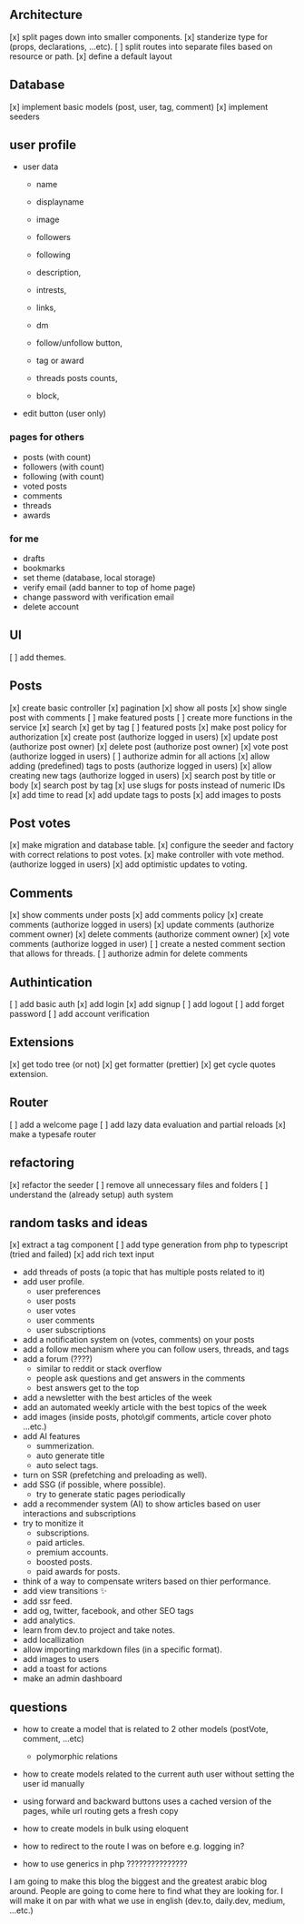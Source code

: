 ## Architecture

[x] split pages down into smaller components.
[x] standerize type for (props, declarations, ...etc).
[ ] split routes into separate files based on resource or path.
[x] define a default layout

## Database

[x] implement basic models (post, user, tag, comment)
[x] implement seeders

## user profile

- user data

    - name

    - displayname
    - image
    - followers
    - following
    - description,
    - intrests,
    - links,
    - dm
    - follow/unfollow button,

    - tag or award
    - threads posts counts,
    - block,

- edit button (user only)

### pages for others

- posts (with count)
- followers (with count)
- following (with count)
- voted posts
- comments
- threads
- awards

### for me

- drafts
- bookmarks
- set theme (database, local storage)
- verify email (add banner to top of home page)
- change password with verification email
- delete account

## UI

[ ] add themes.

## Posts

[x] create basic controller
[x] pagination
[x] show all posts
[x] show single post with comments
[ ] make featured posts
[ ] create more functions in the service
[x] search
[x] get by tag
[ ] featured posts
[x] make post policy for authorization
[x] create post (authorize logged in users)
[x] update post (authorize post owner)
[x] delete post (authorize post owner)
[x] vote post (authorize logged in users)
[ ] authorize admin for all actions
[x] allow adding (predefined) tags to posts (authorize logged in users)
[x] allow creating new tags (authorize logged in users)
[x] search post by title or body
[x] search post by tag
[x] use slugs for posts instead of numeric IDs
[x] add time to read
[x] add update tags to posts
[x] add images to posts

## Post votes

[x] make migration and database table.
[x] configure the seeder and factory with correct relations to post votes.
[x] make controller with vote method. (authorize logged in users)
[x] add optimistic updates to voting.

## Comments

[x] show comments under posts
[x] add comments policy
[x] create comments (authorize logged in users)
[x] update comments (authorize comment owner)
[x] delete comments (authorize comment owner)
[x] vote comments (authorize logged in user)
[ ] create a nested comment section that allows for threads.
[ ] authorize admin for delete comments

## Authintication

[ ] add basic auth
[x] add login
[x] add signup
[ ] add logout
[ ] add forget password
[ ] add account verification

## Extensions

[x] get todo tree (or not)
[x] get formatter (prettier)
[x] get cycle quotes extension.

## Router

[ ] add a welcome page
[ ] add lazy data evaluation and partial reloads
[x] make a typesafe router

## refactoring

[x] refactor the seeder
[ ] remove all unnecessary files and folders
[ ] understand the (already setup) auth system

## random tasks and ideas

[x] extract a tag component
[ ] add type generation from php to typescript (tried and failed)
[x] add rich text input

- add threads of posts (a topic that has multiple posts related to it)
- add user profile.
    - user preferences
    - user posts
    - user votes
    - user comments
    - user subscriptions
- add a notification system on (votes, comments) on your posts
- add a follow mechanism where you can follow users, threads, and tags
- add a forum (????)
    - similar to reddit or stack overflow
    - people ask questions and get answers in the comments
    - best answers get to the top
- add a newsletter with the best articles of the week
- add an automated weekly article with the best topics of the week
- add images (inside posts, photo\gif comments, article cover photo ...etc.)
- add AI features
    - summerization.
    - auto generate title
    - auto select tags.
- turn on SSR (prefetching and preloading as well).
- add SSG (if possible, where possible).
    - try to generate static pages periodically
- add a recommender system (AI) to show articles based on user interactions and subscriptions
- try to monitize it
    - subscriptions.
    - paid articles.
    - premium accounts.
    - boosted posts.
    - paid awards for posts.
- think of a way to compensate writers based on thier performance.
- add view transitions ✨
- add ssr feed.
- add og, twitter, facebook, and other SEO tags
- add analytics.
- learn from dev.to project and take notes.
- add locallization
- allow importing markdown files (in a specific format).
- add images to users
- add a toast for actions
- make an admin dashboard

## questions

- how to create a model that is related to 2 other models (postVote, comment, ...etc)
    - polymorphic relations
- how to create models related to the current auth user without setting the user id manually
- using forward and backward buttons uses a cached version of the pages, while url routing gets a fresh copy
- how to create models in bulk using eloquent
- how to redirect to the route I was on before e.g. logging in?

- how to use generics in php ???????????????

I am going to make this blog the biggest and the greatest arabic blog around.
People are going to come here to find what they are looking for.
I will make it on par with what we use in english (dev.to, daily.dev, medium, ...etc.)
